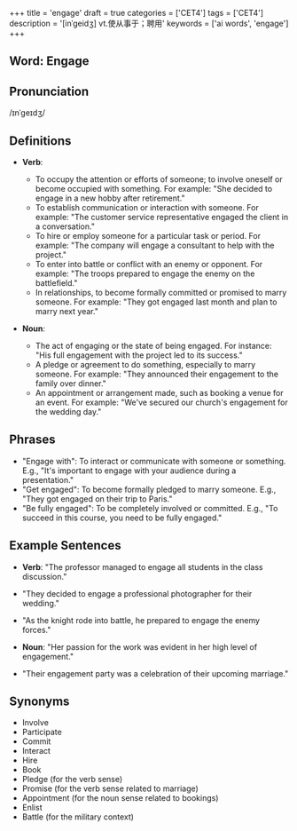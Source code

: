 +++
title = 'engage'
draft = true
categories = ['CET4']
tags = ['CET4']
description = '[inˈgeidʒ] vt.使从事于；聘用'
keywords = ['ai words', 'engage']
+++

## Word: Engage

## Pronunciation
/ɪnˈɡeɪdʒ/

## Definitions
- **Verb**: 
  - To occupy the attention or efforts of someone; to involve oneself or become occupied with something. For example: "She decided to engage in a new hobby after retirement."
  - To establish communication or interaction with someone. For example: "The customer service representative engaged the client in a conversation."
  - To hire or employ someone for a particular task or period. For example: "The company will engage a consultant to help with the project."
  - To enter into battle or conflict with an enemy or opponent. For example: "The troops prepared to engage the enemy on the battlefield."
  - In relationships, to become formally committed or promised to marry someone. For example: "They got engaged last month and plan to marry next year."

- **Noun**: 
  - The act of engaging or the state of being engaged. For instance: "His full engagement with the project led to its success."
  - A pledge or agreement to do something, especially to marry someone. For example: "They announced their engagement to the family over dinner."
  - An appointment or arrangement made, such as booking a venue for an event. For example: "We've secured our church's engagement for the wedding day."

## Phrases
- "Engage with": To interact or communicate with someone or something. E.g., "It's important to engage with your audience during a presentation."
- "Get engaged": To become formally pledged to marry someone. E.g., "They got engaged on their trip to Paris."
- "Be fully engaged": To be completely involved or committed. E.g., "To succeed in this course, you need to be fully engaged."

## Example Sentences
- **Verb**: "The professor managed to engage all students in the class discussion."
- "They decided to engage a professional photographer for their wedding."
- "As the knight rode into battle, he prepared to engage the enemy forces."

- **Noun**: "Her passion for the work was evident in her high level of engagement."
- "Their engagement party was a celebration of their upcoming marriage."

## Synonyms
- Involve
- Participate
- Commit
- Interact
- Hire
- Book
- Pledge (for the verb sense)
- Promise (for the verb sense related to marriage)
- Appointment (for the noun sense related to bookings)
- Enlist
- Battle (for the military context)
